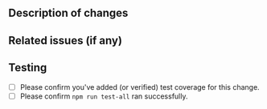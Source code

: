 <!--
 Please make sure the following is filled in before submitting your Pull Request - thanks!

 Join the KeystoneJS Slack for discussion with the community & contributors:
  * https://launchpass.com/keystonejs
 -->

## Description of changes



## Related issues (if any)


## Testing

<!-- List browser version(s) any admin UI changes were tested in -->

- [ ] Please confirm you've added (or verified) test coverage for this change.
- [ ] Please confirm `npm run test-all` ran successfully.

<!--

 Notes:
 * For more information on the End-2-End (E2E) testing framework for Keystone 4, see:
    https://github.com/keystonejs/keystone-nightwatch-e2e
 * To successfully have all E2E tests pass you need to have the following set up:
    - A recent version of Chrome or Firefox
    - Java Runtime Environment 1.8+
 * If you are developing in Windows you may run into linebreak linting issues.
   One possible workaround is to remove the "linebreak-style" rule in `node_modules/eslint-config-keystone/eslintrc.json`.

 -->

